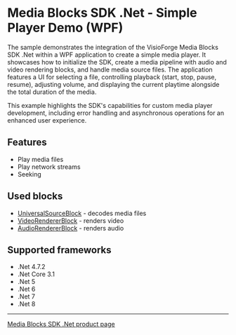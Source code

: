 # Media Blocks SDK .Net - Simple Player Demo (WPF)

The sample demonstrates the integration of the VisioForge Media Blocks SDK .Net within a WPF application to create a simple media player. It showcases how to initialize the SDK, create a media pipeline with audio and video rendering blocks, and handle media source files. The application features a UI for selecting a file, controlling playback (start, stop, pause, resume), adjusting volume, and displaying the current playtime alongside the total duration of the media.

This example highlights the SDK's capabilities for custom media player development, including error handling and asynchronous operations for an enhanced user experience.

## Features

- Play media files
- Play network streams
- Seeking

## Used blocks

- [UniversalSourceBlock](https://www.visioforge.com/help/docs/dotnet/mediablocks/Sources/UniversalSourceBlock/) - decodes media files
- [VideoRendererBlock](https://www.visioforge.com/help/docs/dotnet/mediablocks/VideoRendering/) - renders video
- [AudioRendererBlock](https://www.visioforge.com/help/docs/dotnet/mediablocks/AudioRendering/) - renders audio

## Supported frameworks

- .Net 4.7.2
- .Net Core 3.1
- .Net 5
- .Net 6
- .Net 7
- .Net 8

---

[Media Blocks SDK .Net product page](https://www.visioforge.com/media-blocks-sdk)
